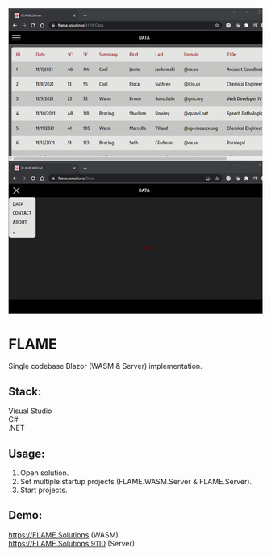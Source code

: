 ![Preview](Preview.png?raw=true "Preview")

# FLAME

Single codebase Blazor (WASM & Server) implementation.

## Stack:

Visual Studio\
C#\
.NET

## Usage:

1. Open solution.
2. Set multiple startup projects (FLAME.WASM.Server & FLAME.Server).
3. Start projects.

## Demo:

https://FLAME.Solutions (WASM)\
https://FLAME.Solutions:9110 (Server)

